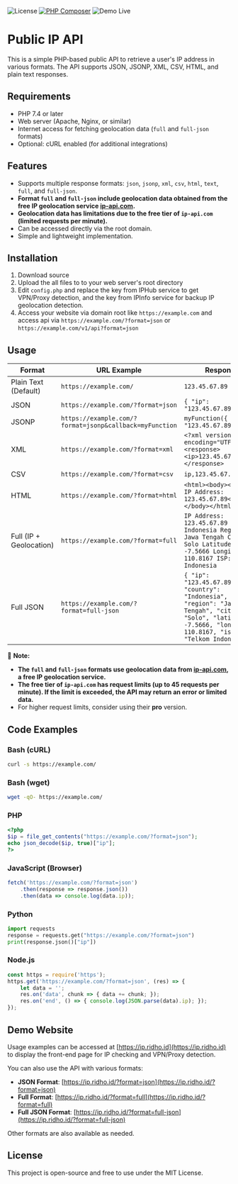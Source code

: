 ![License](https://img.shields.io/github/license/rydhoms/ip-api)
[![PHP Composer](https://github.com/rydhoms/ip-api/actions/workflows/php.yml/badge.svg)](https://github.com/rydhoms/ip-api/actions/workflows/php.yml)
![Demo Live](https://badgen.net/badge/Demo/Website/green?icon=firefox)

# Public IP API

This is a simple PHP-based public API to retrieve a user's IP address in various formats. The API supports JSON, JSONP, XML, CSV, HTML, and plain text responses.

## Requirements
- PHP 7.4 or later
- Web server (Apache, Nginx, or similar)
- Internet access for fetching geolocation data (`full` and `full-json` formats)
- Optional: cURL enabled (for additional integrations)

## Features
- Supports multiple response formats: `json`, `jsonp`, `xml`, `csv`, `html`, `text`, `full`, and `full-json`.
- **Format `full` and `full-json` include geolocation data obtained from the free IP geolocation service [ip-api.com](https://ip-api.com/).**
- **Geolocation data has limitations due to the free tier of `ip-api.com` (limited requests per minute).**
- Can be accessed directly via the root domain.
- Simple and lightweight implementation.

## Installation
1. Download source
2. Upload the all files to to your web server's root directory
3. Edit `config.php` and replace the key from IPHub service to get VPN/Proxy detection, and the key from IPInfo service for backup IP geolocation detection.
4. Access your website via domain root like `https://example.com` and access api via `https://example.com/?format=json` or  `https://example.com/v1/api?format=json`


## Usage
| Format  | URL Example | Response |
|---------|------------|----------|
| Plain Text (Default) | `https://example.com/` | `123.45.67.89` |
| JSON | `https://example.com/?format=json` | `{ "ip": "123.45.67.89" }` |
| JSONP | `https://example.com/?format=jsonp&callback=myFunction` | `myFunction({ "ip": "123.45.67.89" });` |
| XML | `https://example.com/?format=xml` | `<?xml version="1.0" encoding="UTF-8"?><response><ip>123.45.67.89</ip></response>` |
| CSV | `https://example.com/?format=csv` | `ip,123.45.67.89` |
| HTML | `https://example.com/?format=html` | `<html><body><p>Your IP Address: 123.45.67.89</p></body></html>` |
| Full (IP + Geolocation) | `https://example.com/?format=full` | ``` IP Address: 123.45.67.89 Country: Indonesia Region: Jawa Tengah City: Solo Latitude: -7.5666 Longitude: 110.8167 ISP: Telkom Indonesia ``` |
| Full JSON | `https://example.com/?format=full-json` | ``` { "ip": "123.45.67.89", "country": "Indonesia", "region": "Jawa Tengah", "city": "Solo", "latitude": -7.5666, "longitude": 110.8167, "isp": "Telkom Indonesia" } ``` |

🔹 **Note:**  
- **The `full` and `full-json` formats use geolocation data from [ip-api.com](https://ip-api.com/), a free IP geolocation service.**  
- **The free tier of `ip-api.com` has request limits (up to 45 requests per minute). If the limit is exceeded, the API may return an error or limited data.**  
- For higher request limits, consider using their **pro** version.  

## Code Examples

### Bash (cURL)
```sh
curl -s https://example.com/
```

### Bash (wget)
```sh
wget -qO- https://example.com/
```

### PHP
```php
<?php
$ip = file_get_contents("https://example.com/?format=json");
echo json_decode($ip, true)["ip"];
?>
```

### JavaScript (Browser)
```javascript
fetch('https://example.com/?format=json')
    .then(response => response.json())
    .then(data => console.log(data.ip));
```

### Python
```python
import requests
response = requests.get("https://example.com/?format=json")
print(response.json()["ip"])
```

### Node.js
```javascript
const https = require('https');
https.get('https://example.com/?format=json', (res) => {
    let data = '';
    res.on('data', chunk => { data += chunk; });
    res.on('end', () => { console.log(JSON.parse(data).ip); });
});
```

## Demo Website
Usage examples can be accessed at [https://ip.ridho.id](https://ip.ridho.id) to display the front-end page for IP checking and VPN/Proxy detection.

You can also use the API with various formats:
- **JSON Format**: [https://ip.ridho.id/?format=json](https://ip.ridho.id/?format=json)
- **Full Format**: [https://ip.ridho.id/?format=full](https://ip.ridho.id/?format=full)
- **Full JSON Format**: [https://ip.ridho.id/?format=full-json](https://ip.ridho.id/?format=full-json)

Other formats are also available as needed.

## License
This project is open-source and free to use under the MIT License.
